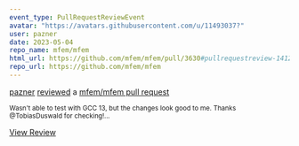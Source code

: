 ```yaml
---
event_type: PullRequestReviewEvent
avatar: "https://avatars.githubusercontent.com/u/11493037?"
user: pazner
date: 2023-05-04
repo_name: mfem/mfem
html_url: https://github.com/mfem/mfem/pull/3630#pullrequestreview-1412213473
repo_url: https://github.com/mfem/mfem
---
```


<a href='https://github.com/pazner' target='_blank'>pazner</a> <a href='https://github.com/mfem/mfem/pull/3630#pullrequestreview-1412213473' target='_blank'>reviewed</a> a <a href='https://github.com/mfem/mfem/pull/3630' target='_blank'>mfem/mfem pull request</a>

<small>Wasn't able to test with GCC 13, but the changes look good to me. Thanks @TobiasDuswald for checking!...</small>

<a href='https://github.com/mfem/mfem/pull/3630#pullrequestreview-1412213473' target='_blank'>View Review</a>